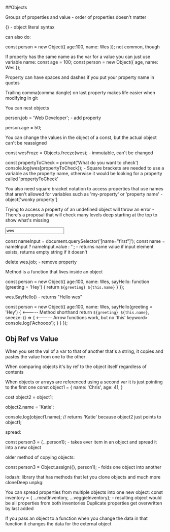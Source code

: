 ##Objects 

Groups of properties and value - order of properties doesn't matter

{} - object literal syntax

can also do:

const person = new Object({
  age:100,
  name: Wes
});
not common, though

If property has the same name as the var for a value you can just use variable name:
const age = 100;
const person = new Object({
  age,
  name: Wes
});

Property can have spaces and dashes if you put your property name in quotes

Trailing comma(comma dangle) on last property makes life easier when modifying in git

You can nest objects

person.job = 'Web Developer'; - add property

person.age = 50;

You can change the values in the object of a const, but the actual object can't be reassigned

const wesFroze = Objects.freeze(wes); - immutable, can't be changed

const propertyToCheck = prompt('What do you want to check')
console.log(wes[propertyToCheck]); - Square brackets are needed to use a variable as the property name, otherwise it would be looking for a property called 'propertyToCheck'

You also need square bracket notation to access properties that use names that aren't allowed for variables such as 'my-property' or 'property name' - object['wonky property']

Trying to access a property of an undefined object will throw an error - There's a proposal that will check many levels deep starting at the top to show what's missing

<input type="text" name="first" value="wes">

const nameInput = document.querySelector('[name="first"]');
const name = nameInput ? nameInput.value : ''; - returns name value if input element exists, returns empty string if it doesn't

delete wes.job; - remove property

Method is a function that lives inside an object

const person = new Object({
  age:100,
  name: Wes,
  sayHello: function (greeting = 'Hey') {
    return `${greeting} ${this.name}`
  }
});

wes.SayHello() - returns "Hello wes"

const person = new Object({
  age:100,
  name: Wes,
  sayHello(greeting = 'Hey') {  <----- Method shorthand
    return `${greeting} ${this.name}`,
  sneeze: () => {                 <----- Arrow functions work, but no 'this' keyword>
    console.log('Achoooo');
  }
  }
});

## Obj Ref vs Value

When you set the val of a var to that of another that's a string, it copies and pastes the value from one to the other

When comparing objects it's by ref to the object itself regardless of contents

When objects or arrays are referenced using a second var it is just pointing to the first one
const object1 = {
  name: 'Chris',
  age: 41,
}

cost object2 = object1;

object2.name = 'Katie';

console.log(object1.name); // returns 'Katie' because object2 just points to object1;

spread:

  const person3 = {...person1}; - takes ever item in an object and spread it into a new object

older method of copying objects:
  
  const person3 = Object.assign({}, person1); - folds one object into another

lodash: library that has methods that let you clone objects and much more cloneDeep
unpkg: 

You can spread properties from multiple objects into one new object: 
const inventory = { ...meatInventory, ...veggieInventory}; - resulting object would be all properties from both inventories
Duplicate properties get overwritten by last added

If you pass an object to a function when you change the data in that function it changes the data for the external object


